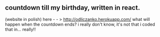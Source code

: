 ## countdown till my birthday, written in react.
(website in polish) here - - > http://odliczanko.herokuapp.com/
what will happen when the countdown ends? i really don't know, it's not that i coded that in... really!!
